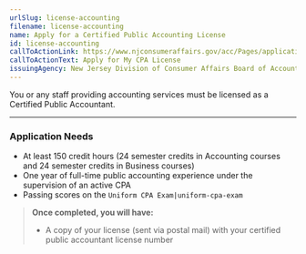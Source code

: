 ```yaml
---
urlSlug: license-accounting
filename: license-accounting
name: Apply for a Certified Public Accounting License
id: license-accounting
callToActionLink: https://www.njconsumeraffairs.gov/acc/Pages/applications.aspx
callToActionText: Apply for My CPA License
issuingAgency: New Jersey Division of Consumer Affairs Board of Accountancy
---
```

You or any staff providing accounting services must be licensed as a Certified Public Accountant.

---

### Application Needs

* At least 150 credit hours (24 semester credits in Accounting courses and 24 semester credits in Business courses)
* One year of full-time public accounting experience under the supervision of an active CPA
* Passing scores on the `Uniform CPA Exam|uniform-cpa-exam` 

>**Once completed, you will have:**
>
>* A copy of your license (sent via postal mail) with your certified public accountant license number